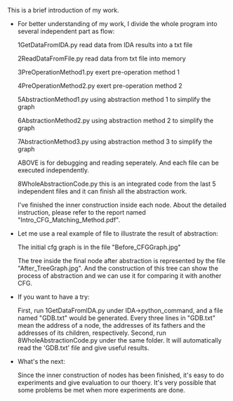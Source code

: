 This is a brief introduction of my work.
* For better understanding of my work, I divide the whole program into several independent part as flow:

	1GetDataFromIDA.py
		read data from IDA results into a txt file

	2ReadDataFromFile.py
		read data from txt file into memory

	3PreOperationMethod1.py
		exert pre-operation method 1

 	4PreOperationMethod2.py
		exert pre-operation method 2

	5AbstractionMethod1.py
		using abstraction method 1 to simplify the graph

 	6AbstractionMethod2.py
		using abstraction method 2 to simplify the graph

 	7AbstractionMethod3.py
		using abstraction method 3 to simplify the graph


    ABOVE is for debugging and reading seperately. And each file can be executed independently.
 

 	8WholeAbstractionCode.py
	this is an integrated code from the last 5 independent files and it can finish all the abstraction work.

    I've finished the inner construction inside each node. About the detailed instruction, please refer to the report named "Intro_CFG_Matching_Method.pdf".



* Let me use a real example of file to illustrate the result of abstraction:

	The initial cfg graph is in the file "Before_CFGGraph.jpg"

	The tree inside the final node after abstraction is represented by the file "After_TreeGraph.jpg". And the construction of this tree can show the process of abstraction and we can use it for comparing it with another CFG.

* If you want to have a try:
	
	First, run 1GetDataFromIDA.py under IDA->python_command, and a file named "GDB.txt" would be generated. Every three lines in "GDB.txt" mean the address of a node, the addresses of its fathers and the addresses of its children, respectively. 
	Second, run 8WholeAbstractionCode.py under the same folder. It will automatically read the 'GDB.txt' file and give useful results.

* What's the next:

	Since the inner construction of nodes has been finished, it's easy to do experiments and give evaluation to our thoery.
	It's very possible that some problems be met when more experiments are done.